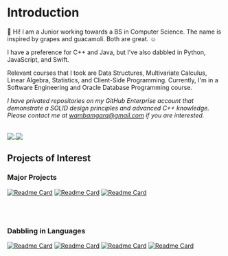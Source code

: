 # Introduction

👋 Hi! I am a Junior working towards a BS in Computer Science. The name is inspired by grapes and guacamoli. Both are great. :relaxed:

I have a preference for C++ and Java, but I've also dabbled in Python, JavaScript, and Swift. 

Relevant courses that I took are Data Structures, Multivariate Calculus, Linear Algebra, Statistics, and Client-Side Programming. Currently, I'm in a Software Engineering and Oracle Database Programming course.

*I have privated repositories on my GitHub Enterprise account that demonstrate a SOLID design principles and advanced C++ knowledge. Please contact me at wambamgara@gmail.com if you are interested.*

<br>

<!-- Some HTML for the Widgets Layout -->
<!-- Themes were chosen, to the best of my ability, by 508 Compliance and accessibility design standards -->

<!-- Github Stats Widget
       !-- provided by https://github.com/anuraghazra/github-readme-stats#responsive-card-theme
       !-- Made responsive to different background themes for better contrast,
       !-- and aligned with Github Language Widget.
      -->
<a href="https://github.com/anuraghazra/convoychat">
  <picture>
  <source align="center" srcset="https://github-readme-stats.vercel.app/api?username=grapemoli&show_icons=true&hide_border=true&theme=flag-india"
        media="(prefers-color-scheme: dark)" />
  <source align="center" srcset="https://github-readme-stats.vercel.app/api?username=grapemoli&show_icons=true&hide_border=true&theme=onedark"
        media="(prefers-color-scheme: light), (prefers-color-scheme: no-preference)" />
  <img align="center" src="https://github-readme-stats.vercel.app/api?username=grapemoli&show_icons=true&hide_border=true&theme=onedark"
        media="" />
  </picture>
</a>
     
<!-- Github Language Widget
       !-- provided by https://github.com/anuraghazra/github-readme-stats#responsive-card-theme
       !-- Made responsive to different browser themes.
        -->
<a href="https://github.com/anuraghazra/convoychat">
  <picture>
  <source align="center" srcset="https://github-readme-stats.vercel.app/api/top-langs/?username=grapemoli&show_icons=true&layout=compact&hide_border=true&theme=flag-india"
        media="(prefers-color-scheme: dark)" />
  <source align="center" srcset="https://github-readme-stats.vercel.app/api/top-langs/?username=grapemoli&show_icons=true&hide_border=true&layout=compact&theme=dracula"
        media="(prefers-color-scheme: light), (prefers-color-scheme: no-preference)" />
  <img align="center" src="https://github-readme-stats.vercel.app/api/top-langs/?username=grapemoli&show_icons=true&layout=compact&hide_border=true&theme=dracula"
        media="" />
  </picture>
</a>

<br>

## Projects of Interest
### Major Projects
[![Readme Card](https://github-readme-stats.vercel.app/api/pin/?username=grapemoli&repo=PokeDex&show_owner=true&theme=swift)](https://github.com/grapemoli/PokeDex)
[![Readme Card](https://github-readme-stats.vercel.app/api/pin/?username=grapemoli&repo=MGOT&show_owner=true&theme=swift)](https://github.com/grapemoli/MGOT)
[![Readme Card](https://github-readme-stats.vercel.app/api/pin/?username=grapemoli&repo=spellChecker&show_owner=true&theme=swift)](https://github.com/grapemoli/spellChecker)

<br><br>
### Dabbling in Languages
[![Readme Card](https://github-readme-stats.vercel.app/api/pin/?username=grapemoli&repo=horseRaceSwift&show_owner=true&theme=vue )](https://github.com/grapemoli/horseRaceSwift)
[![Readme Card](https://github-readme-stats.vercel.app/api/pin/?username=grapemoli&repo=horseRaceVB&show_owner=true&theme=vue )](https://github.com/grapemoli/horseRaceVB)
[![Readme Card](https://github-readme-stats.vercel.app/api/pin/?username=grapemoli&repo=missingNumber&show_owner=true&theme=vue )](https://github.com/grapemoli/missingNumber)
[![Readme Card](https://github-readme-stats.vercel.app/api/pin/?username=grapemoli&repo=javaProblems&show_owner=true&theme=vue )](https://github.com/grapemoli/javaProblems)
